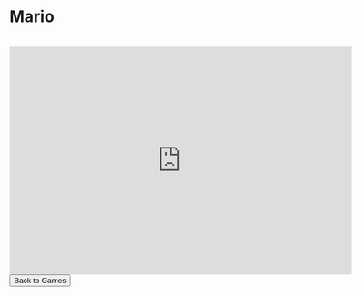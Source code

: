 <html>
<h1>Mario</h1>
<br>
<iframe src="http://www.mix.bid/a/mario/" style="border:0px #ffffff none;" name="myiFrame" scrolling="no" frameborder="1" marginheight="0px" marginwidth="0px" height="400px" width="600px" allowfullscreen></iframe>
<button onclick="window.location.href = 'games';">Back to Games</button>
</html>
